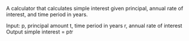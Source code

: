 A calculator that calculates simple interest given principal, annual rate of interest, and time period in years.

Input: 
  p, principal amount
  t, time period in years
  r, annual rate of interest
Output
  simple interest = p*t*r
